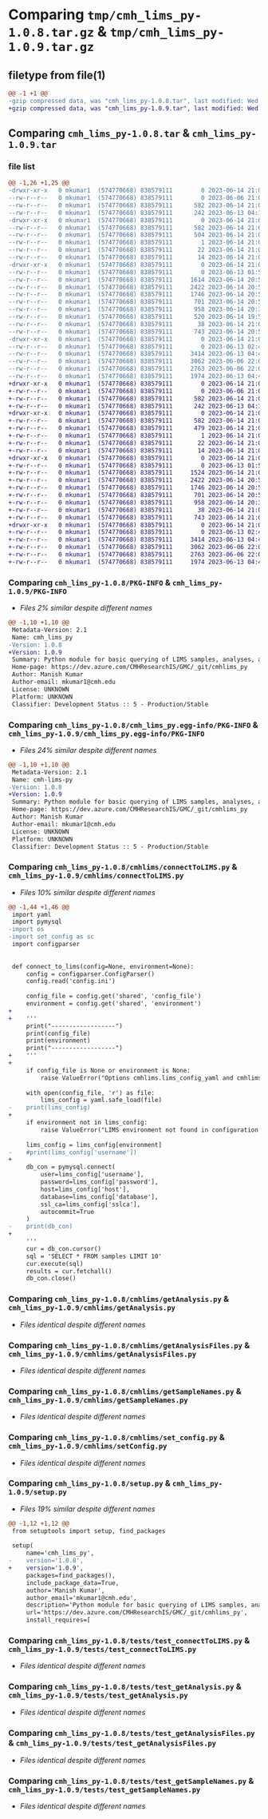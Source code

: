 # Comparing `tmp/cmh_lims_py-1.0.8.tar.gz` & `tmp/cmh_lims_py-1.0.9.tar.gz`

## filetype from file(1)

```diff
@@ -1 +1 @@
-gzip compressed data, was "cmh_lims_py-1.0.8.tar", last modified: Wed Jun 14 21:00:08 2023, max compression
+gzip compressed data, was "cmh_lims_py-1.0.9.tar", last modified: Wed Jun 14 21:04:57 2023, max compression
```

## Comparing `cmh_lims_py-1.0.8.tar` & `cmh_lims_py-1.0.9.tar`

### file list

```diff
@@ -1,26 +1,25 @@
-drwxr-xr-x   0 mkumar1  (574770668) 838579111        0 2023-06-14 21:00:08.236126 cmh_lims_py-1.0.8/
--rw-r--r--   0 mkumar1  (574770668) 838579111        0 2023-06-06 21:06:48.000000 cmh_lims_py-1.0.8/LICENSE.txt
--rw-r--r--   0 mkumar1  (574770668) 838579111      582 2023-06-14 21:00:08.235841 cmh_lims_py-1.0.8/PKG-INFO
--rw-r--r--   0 mkumar1  (574770668) 838579111      242 2023-06-13 04:14:46.000000 cmh_lims_py-1.0.8/README.md
-drwxr-xr-x   0 mkumar1  (574770668) 838579111        0 2023-06-14 21:00:08.228993 cmh_lims_py-1.0.8/cmh_lims_py.egg-info/
--rw-r--r--   0 mkumar1  (574770668) 838579111      582 2023-06-14 21:00:08.000000 cmh_lims_py-1.0.8/cmh_lims_py.egg-info/PKG-INFO
--rw-r--r--   0 mkumar1  (574770668) 838579111      504 2023-06-14 21:00:08.000000 cmh_lims_py-1.0.8/cmh_lims_py.egg-info/SOURCES.txt
--rw-r--r--   0 mkumar1  (574770668) 838579111        1 2023-06-14 21:00:08.000000 cmh_lims_py-1.0.8/cmh_lims_py.egg-info/dependency_links.txt
--rw-r--r--   0 mkumar1  (574770668) 838579111       22 2023-06-14 21:00:08.000000 cmh_lims_py-1.0.8/cmh_lims_py.egg-info/requires.txt
--rw-r--r--   0 mkumar1  (574770668) 838579111       14 2023-06-14 21:00:08.000000 cmh_lims_py-1.0.8/cmh_lims_py.egg-info/top_level.txt
-drwxr-xr-x   0 mkumar1  (574770668) 838579111        0 2023-06-14 21:00:08.232362 cmh_lims_py-1.0.8/cmhlims/
--rw-r--r--   0 mkumar1  (574770668) 838579111        0 2023-06-13 01:51:34.000000 cmh_lims_py-1.0.8/cmhlims/__init__.py
--rw-r--r--   0 mkumar1  (574770668) 838579111     1614 2023-06-14 20:53:10.000000 cmh_lims_py-1.0.8/cmhlims/connectToLIMS.py
--rw-r--r--   0 mkumar1  (574770668) 838579111     2422 2023-06-14 20:56:37.000000 cmh_lims_py-1.0.8/cmhlims/getAnalysis.py
--rw-r--r--   0 mkumar1  (574770668) 838579111     1746 2023-06-14 20:57:55.000000 cmh_lims_py-1.0.8/cmhlims/getAnalysisFiles.py
--rw-r--r--   0 mkumar1  (574770668) 838579111      701 2023-06-14 20:59:57.000000 cmh_lims_py-1.0.8/cmhlims/getSampleNames.py
--rw-r--r--   0 mkumar1  (574770668) 838579111      958 2023-06-14 20:36:42.000000 cmh_lims_py-1.0.8/cmhlims/set_config.py
--rw-r--r--   0 mkumar1  (574770668) 838579111      520 2023-06-14 19:54:03.000000 cmh_lims_py-1.0.8/cmhlims/set_variable.py
--rw-r--r--   0 mkumar1  (574770668) 838579111       38 2023-06-14 21:00:08.236239 cmh_lims_py-1.0.8/setup.cfg
--rw-r--r--   0 mkumar1  (574770668) 838579111      743 2023-06-14 20:54:51.000000 cmh_lims_py-1.0.8/setup.py
-drwxr-xr-x   0 mkumar1  (574770668) 838579111        0 2023-06-14 21:00:08.234969 cmh_lims_py-1.0.8/tests/
--rw-r--r--   0 mkumar1  (574770668) 838579111        0 2023-06-13 02:48:46.000000 cmh_lims_py-1.0.8/tests/__init__.py
--rw-r--r--   0 mkumar1  (574770668) 838579111     3414 2023-06-13 04:40:13.000000 cmh_lims_py-1.0.8/tests/test_connectToLIMS.py
--rw-r--r--   0 mkumar1  (574770668) 838579111     3062 2023-06-06 22:08:19.000000 cmh_lims_py-1.0.8/tests/test_getAnalysis.py
--rw-r--r--   0 mkumar1  (574770668) 838579111     2763 2023-06-06 22:08:40.000000 cmh_lims_py-1.0.8/tests/test_getAnalysisFiles.py
--rw-r--r--   0 mkumar1  (574770668) 838579111     1974 2023-06-13 04:47:07.000000 cmh_lims_py-1.0.8/tests/test_getSampleNames.py
+drwxr-xr-x   0 mkumar1  (574770668) 838579111        0 2023-06-14 21:04:57.335799 cmh_lims_py-1.0.9/
+-rw-r--r--   0 mkumar1  (574770668) 838579111        0 2023-06-06 21:06:48.000000 cmh_lims_py-1.0.9/LICENSE.txt
+-rw-r--r--   0 mkumar1  (574770668) 838579111      582 2023-06-14 21:04:57.335526 cmh_lims_py-1.0.9/PKG-INFO
+-rw-r--r--   0 mkumar1  (574770668) 838579111      242 2023-06-13 04:14:46.000000 cmh_lims_py-1.0.9/README.md
+drwxr-xr-x   0 mkumar1  (574770668) 838579111        0 2023-06-14 21:04:57.327938 cmh_lims_py-1.0.9/cmh_lims_py.egg-info/
+-rw-r--r--   0 mkumar1  (574770668) 838579111      582 2023-06-14 21:04:57.000000 cmh_lims_py-1.0.9/cmh_lims_py.egg-info/PKG-INFO
+-rw-r--r--   0 mkumar1  (574770668) 838579111      479 2023-06-14 21:04:57.000000 cmh_lims_py-1.0.9/cmh_lims_py.egg-info/SOURCES.txt
+-rw-r--r--   0 mkumar1  (574770668) 838579111        1 2023-06-14 21:04:57.000000 cmh_lims_py-1.0.9/cmh_lims_py.egg-info/dependency_links.txt
+-rw-r--r--   0 mkumar1  (574770668) 838579111       22 2023-06-14 21:04:57.000000 cmh_lims_py-1.0.9/cmh_lims_py.egg-info/requires.txt
+-rw-r--r--   0 mkumar1  (574770668) 838579111       14 2023-06-14 21:04:57.000000 cmh_lims_py-1.0.9/cmh_lims_py.egg-info/top_level.txt
+drwxr-xr-x   0 mkumar1  (574770668) 838579111        0 2023-06-14 21:04:57.331932 cmh_lims_py-1.0.9/cmhlims/
+-rw-r--r--   0 mkumar1  (574770668) 838579111        0 2023-06-13 01:51:34.000000 cmh_lims_py-1.0.9/cmhlims/__init__.py
+-rw-r--r--   0 mkumar1  (574770668) 838579111     1524 2023-06-14 21:02:45.000000 cmh_lims_py-1.0.9/cmhlims/connectToLIMS.py
+-rw-r--r--   0 mkumar1  (574770668) 838579111     2422 2023-06-14 20:56:37.000000 cmh_lims_py-1.0.9/cmhlims/getAnalysis.py
+-rw-r--r--   0 mkumar1  (574770668) 838579111     1746 2023-06-14 20:57:55.000000 cmh_lims_py-1.0.9/cmhlims/getAnalysisFiles.py
+-rw-r--r--   0 mkumar1  (574770668) 838579111      701 2023-06-14 20:59:57.000000 cmh_lims_py-1.0.9/cmhlims/getSampleNames.py
+-rw-r--r--   0 mkumar1  (574770668) 838579111      958 2023-06-14 20:36:42.000000 cmh_lims_py-1.0.9/cmhlims/setConfig.py
+-rw-r--r--   0 mkumar1  (574770668) 838579111       38 2023-06-14 21:04:57.335914 cmh_lims_py-1.0.9/setup.cfg
+-rw-r--r--   0 mkumar1  (574770668) 838579111      743 2023-06-14 21:04:15.000000 cmh_lims_py-1.0.9/setup.py
+drwxr-xr-x   0 mkumar1  (574770668) 838579111        0 2023-06-14 21:04:57.334730 cmh_lims_py-1.0.9/tests/
+-rw-r--r--   0 mkumar1  (574770668) 838579111        0 2023-06-13 02:48:46.000000 cmh_lims_py-1.0.9/tests/__init__.py
+-rw-r--r--   0 mkumar1  (574770668) 838579111     3414 2023-06-13 04:40:13.000000 cmh_lims_py-1.0.9/tests/test_connectToLIMS.py
+-rw-r--r--   0 mkumar1  (574770668) 838579111     3062 2023-06-06 22:08:19.000000 cmh_lims_py-1.0.9/tests/test_getAnalysis.py
+-rw-r--r--   0 mkumar1  (574770668) 838579111     2763 2023-06-06 22:08:40.000000 cmh_lims_py-1.0.9/tests/test_getAnalysisFiles.py
+-rw-r--r--   0 mkumar1  (574770668) 838579111     1974 2023-06-13 04:47:07.000000 cmh_lims_py-1.0.9/tests/test_getSampleNames.py
```

### Comparing `cmh_lims_py-1.0.8/PKG-INFO` & `cmh_lims_py-1.0.9/PKG-INFO`

 * *Files 2% similar despite different names*

```diff
@@ -1,10 +1,10 @@
 Metadata-Version: 2.1
 Name: cmh_lims_py
-Version: 1.0.8
+Version: 1.0.9
 Summary: Python module for basic querying of LIMS samples, analyses, and analysis files
 Home-page: https://dev.azure.com/CMHResearchIS/GMC/_git/cmhlims_py
 Author: Manish Kumar
 Author-email: mkumar1@cmh.edu
 License: UNKNOWN
 Platform: UNKNOWN
 Classifier: Development Status :: 5 - Production/Stable
```

### Comparing `cmh_lims_py-1.0.8/cmh_lims_py.egg-info/PKG-INFO` & `cmh_lims_py-1.0.9/cmh_lims_py.egg-info/PKG-INFO`

 * *Files 24% similar despite different names*

```diff
@@ -1,10 +1,10 @@
 Metadata-Version: 2.1
 Name: cmh-lims-py
-Version: 1.0.8
+Version: 1.0.9
 Summary: Python module for basic querying of LIMS samples, analyses, and analysis files
 Home-page: https://dev.azure.com/CMHResearchIS/GMC/_git/cmhlims_py
 Author: Manish Kumar
 Author-email: mkumar1@cmh.edu
 License: UNKNOWN
 Platform: UNKNOWN
 Classifier: Development Status :: 5 - Production/Stable
```

### Comparing `cmh_lims_py-1.0.8/cmhlims/connectToLIMS.py` & `cmh_lims_py-1.0.9/cmhlims/connectToLIMS.py`

 * *Files 10% similar despite different names*

```diff
@@ -1,44 +1,46 @@
 import yaml
 import pymysql
-import os
-import set_config as sc
 import configparser
 
 
 def connect_to_lims(config=None, environment=None):
     config = configparser.ConfigParser()
     config.read('config.ini')
 
     config_file = config.get('shared', 'config_file')
     environment = config.get('shared', 'environment')
+
+    '''
     print("------------------")
     print(config_file)
     print(environment)
     print("------------------")
+    '''
+
     if config_file is None or environment is None:
         raise ValueError("Options cmhlims.lims_config_yaml and cmhlims.lims_environment must be set before using cmhlims functions.")
 
     with open(config_file, 'r') as file:
         lims_config = yaml.safe_load(file)
-    print(lims_config)
+
     if environment not in lims_config:
         raise ValueError("LIMS environment not found in configuration YAML: " + environment)
 
     lims_config = lims_config[environment]
-    #print(lims_config['username'])
+
     db_con = pymysql.connect(
         user=lims_config['username'],
         password=lims_config['password'],
         host=lims_config['host'],
         database=lims_config['database'],
         ssl_ca=lims_config['sslca'],
         autocommit=True
     )
-    print(db_con)
+
     '''
     cur = db_con.cursor()
     sql = 'SELECT * FROM samples LIMIT 10'
     cur.execute(sql)
     results = cur.fetchall()
     db_con.close()
```

### Comparing `cmh_lims_py-1.0.8/cmhlims/getAnalysis.py` & `cmh_lims_py-1.0.9/cmhlims/getAnalysis.py`

 * *Files identical despite different names*

### Comparing `cmh_lims_py-1.0.8/cmhlims/getAnalysisFiles.py` & `cmh_lims_py-1.0.9/cmhlims/getAnalysisFiles.py`

 * *Files identical despite different names*

### Comparing `cmh_lims_py-1.0.8/cmhlims/getSampleNames.py` & `cmh_lims_py-1.0.9/cmhlims/getSampleNames.py`

 * *Files identical despite different names*

### Comparing `cmh_lims_py-1.0.8/cmhlims/set_config.py` & `cmh_lims_py-1.0.9/cmhlims/setConfig.py`

 * *Files identical despite different names*

### Comparing `cmh_lims_py-1.0.8/setup.py` & `cmh_lims_py-1.0.9/setup.py`

 * *Files 19% similar despite different names*

```diff
@@ -1,12 +1,12 @@
 from setuptools import setup, find_packages
 
 setup(
     name='cmh_lims_py',
-    version='1.0.8',
+    version='1.0.9',
     packages=find_packages(),
     include_package_data=True,
     author='Manish Kumar',
     author_email='mkumar1@cmh.edu',
     description='Python module for basic querying of LIMS samples, analyses, and analysis files',
     url='https://dev.azure.com/CMHResearchIS/GMC/_git/cmhlims_py',
     install_requires=[
```

### Comparing `cmh_lims_py-1.0.8/tests/test_connectToLIMS.py` & `cmh_lims_py-1.0.9/tests/test_connectToLIMS.py`

 * *Files identical despite different names*

### Comparing `cmh_lims_py-1.0.8/tests/test_getAnalysis.py` & `cmh_lims_py-1.0.9/tests/test_getAnalysis.py`

 * *Files identical despite different names*

### Comparing `cmh_lims_py-1.0.8/tests/test_getAnalysisFiles.py` & `cmh_lims_py-1.0.9/tests/test_getAnalysisFiles.py`

 * *Files identical despite different names*

### Comparing `cmh_lims_py-1.0.8/tests/test_getSampleNames.py` & `cmh_lims_py-1.0.9/tests/test_getSampleNames.py`

 * *Files identical despite different names*

